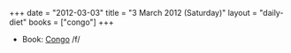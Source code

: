 +++
date = "2012-03-03"
title = "3 March 2012 (Saturday)"
layout = "daily-diet"
books = ["congo"]
+++

<ul>
<li class="entry Book">Book: <a href="/books/congo">Congo</a> /f/</li>
</ul>